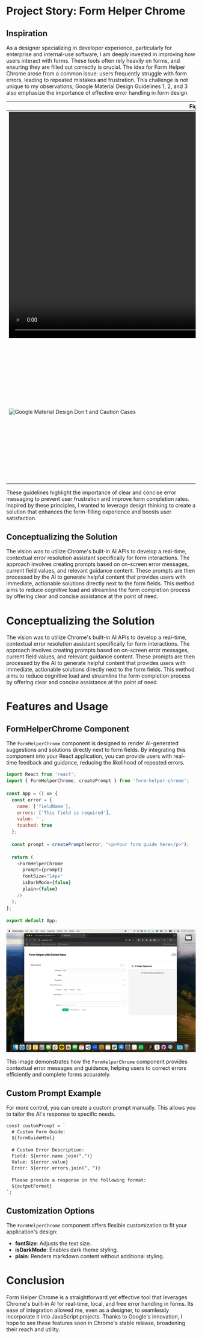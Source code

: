 # Project Story: Form Helper Chrome

## Inspiration

As a designer specializing in developer experience, particularly for enterprise and internal-use software, I am deeply invested in improving how users interact with forms. These tools often rely heavily on forms, and ensuring they are filled out correctly is crucial. The idea for Form Helper Chrome arose from a common issue: users frequently struggle with form errors, leading to repeated mistakes and frustration. This challenge is not unique to my observations; Google Material Design Guidelines 1, 2, and 3 also emphasize the importance of effective error handling in form design.

| Figure | Description |
|--------|-------------|
| <video _ngcontent-wnp-c20="" preload="auto" autoplay="" loop="" tabindex="0" playsinline="true" aria-label="Mobile UI of a sign up form indicating a invalid entry, showing the regular supporting text in addition to a hint how to resolve the error. " style="width: 1004px; aspect-ratio: 1.67333 / 1;"><source _ngcontent-wnp-c20="" src="https://firebasestorage.googleapis.com/v0/b/design-spec/o/projects%2Fgoogle-material-3%2Fimages%2Flx32vmu8-GM3-Components-TextFields-Guidelines-3-2-v01.mp4?alt=media&amp;token=39d05576-568a-4739-b598-f9534900853f"></video> | **Figure 1:** Google Material Design guidelines emphasize not adding error text in addition to supporting text, as their appearance will shift content. |
| ![Google Material Design Don't and Caution Cases](https://firebasestorage.googleapis.com/v0/b/design-spec/o/projects%2Fgoogle-material-3%2Fimages%2Flx325xha-27_caution.png?alt=media&token=56146424-2703-4db8-b848-8e986a620685) | **Figure 2:** Long errors can wrap to multiple lines if there isn't enough space to clearly describe the error. Ensure padding between text fields is sufficient to prevent multi-lined errors from bumping layout content. |

These guidelines highlight the importance of clear and concise error messaging to prevent user frustration and improve form completion rates. Inspired by these principles, I wanted to leverage design thinking to create a solution that enhances the form-filling experience and boosts user satisfaction.

## Conceptualizing the Solution

The vision was to utilize Chrome's built-in AI APIs to develop a real-time, contextual error resolution assistant specifically for form interactions. The approach involves creating prompts based on on-screen error messages, current field values, and relevant guidance content. These prompts are then processed by the AI to generate helpful content that provides users with immediate, actionable solutions directly next to the form fields. This method aims to reduce cognitive load and streamline the form completion process by offering clear and concise assistance at the point of need.

# Conceptualizing the Solution

The vision was to utilize Chrome's built-in AI APIs to develop a real-time, contextual error resolution assistant specifically for form interactions. The approach involves creating prompts based on on-screen error messages, current field values, and relevant guidance content. These prompts are then processed by the AI to generate helpful content that provides users with immediate, actionable solutions directly next to the form fields. This method aims to reduce cognitive load and streamline the form completion process by offering clear and concise assistance at the point of need.

# Features and Usage

## FormHelperChrome Component
The `FormHelperChrome` component is designed to render AI-generated suggestions and solutions directly next to form fields. By integrating this component into your React application, you can provide users with real-time feedback and guidance, reducing the likelihood of repeated errors.

```javascript
import React from 'react';
import { FormHelperChrome, createPrompt } from 'form-helper-chrome';

const App = () => {
  const error = {
    name: ['fieldName'],
    errors: ['This field is required'],
    value: '',
    touched: true
  };

  const prompt = createPrompt(error, "<p>Your form guide here</p>");

  return (
    <FormHelperChrome
      prompt={prompt}
      fontSize="14px"
      isDarkMode={false}
      plain={false}
    />
  );
};

export default App;
```

![demo](https://github.com/dusskapark/form-helper-chrome-playground/raw/master/demo.gif)

This image demonstrates how the `FormHelperChrome` component provides contextual error messages and guidance, helping users to correct errors efficiently and complete forms accurately.


## Custom Prompt Example

For more control, you can create a custom prompt manually. This allows you to tailor the AI's response to specific needs.

```
const customPrompt = `
  # Custom Form Guide:
  ${formGuideHtml}

  # Custom Error Description:
  Field: ${error.name.join(".")}
  Value: ${error.value}
  Error: ${error.errors.join(", ")}
  
  Please provide a response in the following format:
  ${outputFormat}
`;
```

## Customization Options

The `FormHelperChrome` component offers flexible customization to fit your application's design:

- **fontSize**: Adjusts the text size.
- **isDarkMode**: Enables dark theme styling.
- **plain**: Renders markdown content without additional styling.

# Conclusion

Form Helper Chrome is a straightforward yet effective tool that leverages Chrome's built-in AI for real-time, local, and free error handling in forms. Its ease of integration allowed me, even as a designer, to seamlessly incorporate it into JavaScript projects. Thanks to Google's innovation, I hope to see these features soon in Chrome's stable release, broadening their reach and utility.